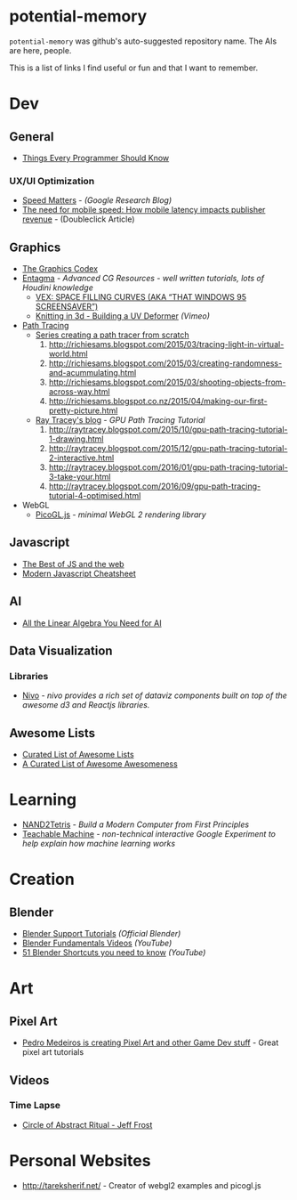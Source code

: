 # potential-memory
`potential-memory` was github's auto-suggested repository name. The AIs are here, people.

This is a list of links I find useful or fun and that I want to remember.

# Dev

## General
* [Things Every Programmer Should Know](https://github.com/mr-mig/every-programmer-should-know)

### UX/UI Optimization
* [Speed Matters](https://research.googleblog.com/2009/06/speed-matters.html) - _(Google Research Blog)_
* [The need for mobile speed: How mobile latency impacts publisher revenue](https://www.doubleclickbygoogle.com/articles/mobile-speed-matters/) - (Doubleclick Article)

## Graphics
* [The Graphics Codex](http://graphicscodex.com/index.php)
* [Entagma](http://www.entagma.com/) - _Advanced CG Resources - well written tutorials, lots of Houdini knowledge_
  * [VEX: SPACE FILLING CURVES (AKA “THAT WINDOWS 95 SCREENSAVER”)](http://www.entagma.com/vex-space-filling-curves-aka-that-windows-95-screensaver/)
  * [Knitting in 3d - Building a UV Deformer](https://vimeo.com/222127455) _(Vimeo)_
* [Path Tracing](https://en.wikipedia.org/wiki/Path_tracing)
  * [Series creating a path tracer from scratch](http://richiesams.blogspot.com)
    1. http://richiesams.blogspot.com/2015/03/tracing-light-in-virtual-world.html
    1. http://richiesams.blogspot.com/2015/03/creating-randomness-and-acummulating.html
    1. http://richiesams.blogspot.com/2015/03/shooting-objects-from-across-way.html
    1. http://richiesams.blogspot.co.nz/2015/04/making-our-first-pretty-picture.html
  * [Ray Tracey's blog](http://raytracey.blogspot.com) - _GPU Path Tracing Tutorial_
    1. http://raytracey.blogspot.com/2015/10/gpu-path-tracing-tutorial-1-drawing.html
    1. http://raytracey.blogspot.com/2015/12/gpu-path-tracing-tutorial-2-interactive.html
    1. http://raytracey.blogspot.com/2016/01/gpu-path-tracing-tutorial-3-take-your.html
    1. http://raytracey.blogspot.com/2016/09/gpu-path-tracing-tutorial-4-optimised.html
* WebGL
  * [PicoGL.js](https://tsherif.github.io/picogl.js/) - _minimal WebGL 2 rendering library_

## Javascript
* [The Best of JS and the web](https://bestof.js.org/)
* [Modern Javascript Cheatsheet](https://github.com/mbeaudru/modern-js-cheatsheet)

## AI
* [All the Linear Algebra You Need for AI](https://github.com/fastai/fastai/blob/master/tutorials/linalg_pytorch.ipynb)

## Data Visualization

### Libraries
* [Nivo](http://nivo.rocks/#/) - _nivo provides a rich set of dataviz components
built on top of the awesome d3 and Reactjs libraries._

## Awesome Lists
* [Curated List of Awesome Lists](https://github.com/sindresorhus/awesome)
* [A Curated List of Awesome Awesomeness](https://github.com/bayandin/awesome-awesomeness)

# Learning
* [NAND2Tetris](https://www.coursera.org/learn/nand2tetris2) - _Build a Modern Computer from First Principles_
* [Teachable Machine](https://teachablemachine.withgoogle.com/) - _non-technical interactive Google Experiment to help explain how machine learning works_
# Creation

## Blender
* [Blender Support Tutorials](https://www.blender.org/support/tutorials/) _(Official Blender)_
* [Blender Fundamentals Videos](https://www.youtube.com/playlist?list=PLa1F2ddGya_8V90Kd5eC5PeBjySbXWGK1) _(YouTube)_
* [51 Blender Shortcuts you need to know](https://www.youtube.com/watch?v=CWgKrFk5gU4) _(YouTube)_
# Art

## Pixel Art
* [Pedro Medeiros is creating Pixel Art and other Game Dev stuff](https://www.patreon.com/saint11/posts) - Great pixel art tutorials

## Videos

### Time Lapse
* [Circle of Abstract Ritual - Jeff Frost](https://vimeo.com/106181453)

# Personal Websites
* http://tareksherif.net/ - Creator of webgl2 examples and picogl.js
